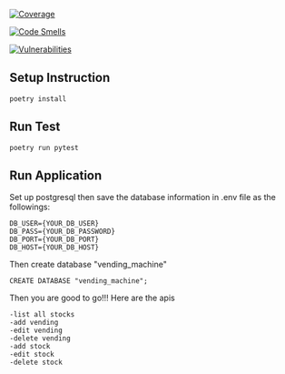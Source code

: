 [![Coverage](https://sonarcloud.io/api/project_badges/measure?project=ssunniezz_swe-vending-machine-with-ci&metric=coverage)](https://sonarcloud.io/summary/new_code?id=ssunniezz_swe-vending-machine-with-ci)

[![Code Smells](https://sonarcloud.io/api/project_badges/measure?project=ssunniezz_swe-vending-machine-with-ci&metric=code_smells)](https://sonarcloud.io/summary/new_code?id=ssunniezz_swe-vending-machine-with-ci)

[![Vulnerabilities](https://sonarcloud.io/api/project_badges/measure?project=ssunniezz_swe-vending-machine-with-ci&metric=vulnerabilities)](https://sonarcloud.io/summary/new_code?id=ssunniezz_swe-vending-machine-with-ci)


## Setup Instruction
```
poetry install
```

## Run Test
```
poetry run pytest
```

## Run Application
Set up postgresql then save the database information in .env file as the followings:
```
DB_USER={YOUR_DB_USER}
DB_PASS={YOUR_DB_PASSWORD}
DB_PORT={YOUR_DB_PORT}
DB_HOST={YOUR_DB_HOST}
```

Then create database "vending_machine"
```
CREATE DATABASE "vending_machine";
```

Then you are good to go!!!
Here are the apis
```
-list all stocks
-add vending
-edit vending
-delete vending
-add stock
-edit stock
-delete stock
```
